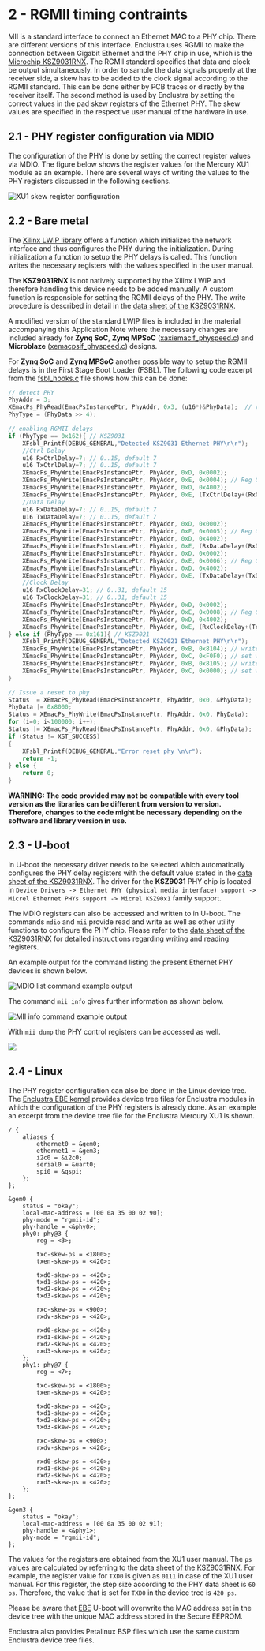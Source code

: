 # 2 - RGMII timing contraints
MII is a standard interface to connect an Ethernet MAC to a PHY chip. There are different versions of this interface. Enclustra uses RGMII to make the connection between Gigabit Ethernet and the PHY chip in use, which is the [Microchip KSZ9031RNX](https://www.microchip.com/wwwproducts/en/KSZ9031). The RGMII standard specifies that data and clock be output simultaneously. In order to sample the data signals properly at the receiver side, a skew has to be added to the clock signal according to the RGMII standard. This can be done either by PCB traces or directly by the receiver itself. The second method is used by Enclustra by setting the correct values in the pad skew registers of the Ethernet PHY. The skew values are specified in the respective user manual of the hardware in use.

## 2.1 - PHY register configuration via MDIO
The configuration of the PHY is done by setting the correct register values via MDIO. The figure below shows the
register values for the Mercury XU1 module as an example. There are several ways of writing the values to the PHY registers discussed in the following sections.

![XU1 skew register configuration](./figures/XU1_registers.png)

## 2.2 - Bare metal
The [Xilinx LWIP library](https://xilinx-wiki.atlassian.net/wiki/spaces/A/pages/18842366/Standalone+LWIP+library) offers a function which initializes the network interface and thus configures the PHY during the initialization. During initialization a function to setup the PHY delays is called. This function writes the necessary registers with the values specified in the user manual. 

The **KSZ9031RNX** is not natively supported by the Xilinx LWIP and therefore handling this device needs to be added manually. A custom function is responsible for setting the RGMII delays of the PHY. The write procedure is described in detail in the [data sheet of the KSZ9031RNX](http://ww1.microchip.com/downloads/en/DeviceDoc/00002117F.pdf). 

A modified version of the standard LWIP files is included in the material accompanying this Application Note where the necessary changes are included already for **Zynq SoC**, **Zynq MPSoC** ([xaxiemacif_physpeed.c](./code/RGMII/LWIPModifications/xaxiemacif_physpeed.c)) and **Microblaze** ([xemacpsif_physpeed.c](./code/RGMII/LWIPModifications/xemacpsif_physpeed.c)) designs.

For **Zynq SoC** and **Zynq MPSoC** another possible way to setup the RGMII delays is in the First Stage Boot Loader (FSBL). The following code excerpt from the [fsbl_hooks.c](./code/RGMII/FSBLModifications/fsbl_hooks.c) file shows how this can be done:

```c
// detect PHY
PhyAddr = 3;
XEmacPs_PhyRead(EmacPsInstancePtr, PhyAddr, 0x3, (u16*)&PhyData);  // read value
PhyType = (PhyData >> 4);

// enabling RGMII delays
if (PhyType == 0x162){ // KSZ9031
    XFsbl_Printf(DEBUG_GENERAL,"Detected KSZ9031 Ethernet PHY\n\r");
    //Ctrl Delay
    u16 RxCtrlDelay=7; // 0..15, default 7
    u16 TxCtrlDelay=7; // 0..15, default 7
    XEmacPs_PhyWrite(EmacPsInstancePtr, PhyAddr, 0xD, 0x0002);
    XEmacPs_PhyWrite(EmacPsInstancePtr, PhyAddr, 0xE, 0x0004); // Reg 0x4
    XEmacPs_PhyWrite(EmacPsInstancePtr, PhyAddr, 0xD, 0x4002);
    XEmacPs_PhyWrite(EmacPsInstancePtr, PhyAddr, 0xE, (TxCtrlDelay+(RxCtrlDelay<<4)));
    //Data Delay
    u16 RxDataDelay=7; // 0..15, default 7
    u16 TxDataDelay=7; // 0..15, default 7
    XEmacPs_PhyWrite(EmacPsInstancePtr, PhyAddr, 0xD, 0x0002);
    XEmacPs_PhyWrite(EmacPsInstancePtr, PhyAddr, 0xE, 0x0005); // Reg 0x5
    XEmacPs_PhyWrite(EmacPsInstancePtr, PhyAddr, 0xD, 0x4002);
    XEmacPs_PhyWrite(EmacPsInstancePtr, PhyAddr, 0xE, (RxDataDelay+(RxDataDelay << 4)+(RxDataDelay << 8)+(RxDataDelay << 12)));
    XEmacPs_PhyWrite(EmacPsInstancePtr, PhyAddr, 0xD, 0x0002);
    XEmacPs_PhyWrite(EmacPsInstancePtr, PhyAddr, 0xE, 0x0006); // Reg 0x6
    XEmacPs_PhyWrite(EmacPsInstancePtr, PhyAddr, 0xD, 0x4002);
    XEmacPs_PhyWrite(EmacPsInstancePtr, PhyAddr, 0xE, (TxDataDelay+(TxDataDelay << 4)+(TxDataDelay << 8)+(TxDataDelay << 12)));
    //Clock Delay
    u16 RxClockDelay=31; // 0..31, default 15
    u16 TxClockDelay=31; // 0..31, default 15
    XEmacPs_PhyWrite(EmacPsInstancePtr, PhyAddr, 0xD, 0x0002);
    XEmacPs_PhyWrite(EmacPsInstancePtr, PhyAddr, 0xE, 0x0008); // Reg 0x8 RGMII Clock Pad Skew
    XEmacPs_PhyWrite(EmacPsInstancePtr, PhyAddr, 0xD, 0x4002);
    XEmacPs_PhyWrite(EmacPsInstancePtr, PhyAddr, 0xE, (RxClockDelay+(TxClockDelay<<5)));
} else if (PhyType == 0x161){ // KSZ9021
    XFsbl_Printf(DEBUG_GENERAL,"Detected KSZ9021 Ethernet PHY\n\r");
    XEmacPs_PhyWrite(EmacPsInstancePtr, PhyAddr, 0xB, 0x8104); // write Reg 0x104
    XEmacPs_PhyWrite(EmacPsInstancePtr, PhyAddr, 0xC, 0xF0F0); // set write data
    XEmacPs_PhyWrite(EmacPsInstancePtr, PhyAddr, 0xB, 0x8105); // write Reg 0x105
    XEmacPs_PhyWrite(EmacPsInstancePtr, PhyAddr, 0xC, 0x0000); // set write data
}

// Issue a reset to phy
Status  = XEmacPs_PhyRead(EmacPsInstancePtr, PhyAddr, 0x0, &PhyData);
PhyData |= 0x8000;
Status = XEmacPs_PhyWrite(EmacPsInstancePtr, PhyAddr, 0x0, PhyData);
for (i=0; i<100000; i++);
Status |= XEmacPs_PhyRead(EmacPsInstancePtr, PhyAddr, 0x0, &PhyData);
if (Status != XST_SUCCESS)
{
    XFsbl_Printf(DEBUG_GENERAL,"Error reset phy \n\r");
    return -1;
} else {
    return 0;
}
```

**WARNING: The code provided may not be compatible with every tool version as the libraries can be different from version to version. Therefore, changes to the code might be necessary depending on the software and library version in use.**

## 2.3 - U-boot
In U-boot the necessary driver needs to be selected which automatically configures the PHY delay registers with the default value stated in the [data sheet of the KSZ9031RNX](http://ww1.microchip.com/downloads/en/DeviceDoc/00002117F.pdf). The driver for the **KSZ9031** PHY chip is located in `Device Drivers -> Ethernet PHY (physical media interface) support -> Micrel Ethernet PHYs support -> Micrel KSZ90x1` family support. 

The MDIO registers can also be accessed and written to in U-boot. The commands `mdio` and `mii` provide read and write as well as other utility functions to configure the PHY chip. Please refer to the [data sheet of the KSZ9031RNX](http://ww1.microchip.com/downloads/en/DeviceDoc/00002117F.pdf) for detailed instructions regarding writing and reading registers. 

An example output for the command listing the present Ethernet PHY devices is shown below.

![MDIO list command example output](./figures/MDIO_list.png)

The command `mii info` gives further information as shown below. 

![MII info command example output](./figures/MII_info.png)

With `mii dump` the PHY control registers can be accessed as well.

![](./figures/MII_dump.png)

## 2.4 - Linux
The PHY register configuration can also be done in the Linux device tree. The [Enclustra EBE kernel](https://github.com/enclustra-bsp/xilinx-linux) provides device tree files for Enclustra modules in which the configuration of the PHY registers is already done. As an example an excerpt from the device tree file for the Enclustra Mercury XU1 is shown.

```
/ {
	aliases {
		ethernet0 = &gem0;
		ethernet1 = &gem3;
		i2c0 = &i2c0;
		serial0 = &uart0;
		spi0 = &qspi;
	};
};

&gem0 {
	status = "okay";
	local-mac-address = [00 0a 35 00 02 90];
	phy-mode = "rgmii-id";
	phy-handle = <&phy0>;
	phy0: phy@3 {
		reg = <3>;

		txc-skew-ps = <1800>;
		txen-skew-ps = <420>;

		txd0-skew-ps = <420>;
		txd1-skew-ps = <420>;
		txd2-skew-ps = <420>;
		txd3-skew-ps = <420>;

		rxc-skew-ps = <900>;
		rxdv-skew-ps = <420>;

		rxd0-skew-ps = <420>;
		rxd1-skew-ps = <420>;
		rxd2-skew-ps = <420>;
		rxd3-skew-ps = <420>;		
	};
	phy1: phy@7 {
		reg = <7>;

		txc-skew-ps = <1800>;
		txen-skew-ps = <420>;

		txd0-skew-ps = <420>;
		txd1-skew-ps = <420>;
		txd2-skew-ps = <420>;
		txd3-skew-ps = <420>;

		rxc-skew-ps = <900>;
		rxdv-skew-ps = <420>;

		rxd0-skew-ps = <420>;
		rxd1-skew-ps = <420>;
		rxd2-skew-ps = <420>;
		rxd3-skew-ps = <420>;		
	};
};

&gem3 {
	status = "okay";
	local-mac-address = [00 0a 35 00 02 91];
	phy-handle = <&phy1>;
	phy-mode = "rgmii-id";
};
```

The values for the registers are obtained from the XU1 user manual. The `ps` values are calculated by referring to the [data sheet of the KSZ9031RNX](http://ww1.microchip.com/downloads/en/DeviceDoc/00002117F.pdf). For example, the register value for `TXD0` is given as `0111` in case of the XU1 user manual. For this register, the step size according to the PHY data sheet is `60 ps`. Therefore, the value that is set for `TXD0` in the device tree is `420 ps`. 

Please be aware that [EBE](https://www.enclustra.com/en/products/tools/linux-build-environment/) U-boot will overwrite the MAC address set in the device tree with the unique MAC address stored in the Secure EEPROM.

Enclustra also provides Petalinux BSP files which use the same custom Enclustra device tree files.